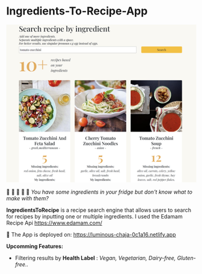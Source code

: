 # Ingredients-To-Recipe-App

![alt text](ingredient.png)


:rice: :egg: :tomato: :lemon: :eggplant:
*You have some ingredients in your fridge but don't know what to make with them?*

**IngredientsToRecipe** is a recipe search engine that allows users to search for recipes by inputting one or multiple ingredients. I used the Edamam Recipe Api https://www.edamam.com/

:rocket: The App is deployed on:
https://luminous-chaja-0c1a16.netlify.app

 **Upcomming Features:** 
- Filtering results by  **Health Label** : *Vegan, Vegetarian, Dairy-free, Gluten-free..*
